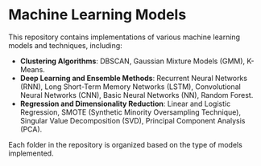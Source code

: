 # Machine Learning Models

This repository contains implementations of various machine learning models and techniques, including:

- **Clustering Algorithms**: DBSCAN, Gaussian Mixture Models (GMM), K-Means.
- **Deep Learning and Ensemble Methods**: Recurrent Neural Networks (RNN), Long Short-Term Memory Networks (LSTM), Convolutional Neural Networks (CNN), Basic Neural Networks (NN), Random Forest.
- **Regression and Dimensionality Reduction**: Linear and Logistic Regression, SMOTE (Synthetic Minority Oversampling Technique), Singular Value Decomposition (SVD), Principal Component Analysis (PCA).

Each folder in the repository is organized based on the type of models implemented.
